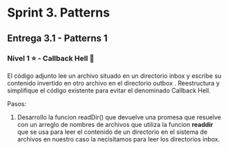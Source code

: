 # Sprint 3. Patterns

## Entrega 3.1 - Patterns 1


### Nivel 1 :star: - Callback Hell  :japanese_ogre:

El código adjunto lee un archivo situado en un directorio inbox y escribe su contenido invertido en otro archivo en el directorio outbox . Reestructura y simplifique el código existente para evitar el denominado Callback Hell.

Pasos:

1) Desarrollo la funcion readDir() que devuelve una promesa que resuelve con un arreglo de nombres de archivos que utiliza la funcion **readdir** que se usa para leer el contenido de un directorio en el sistema de archivos en nuestro caso la necisitamos para leer los directorios inbox.